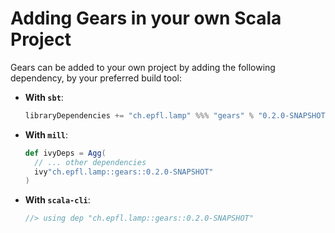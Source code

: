 # Adding Gears in your own Scala Project

Gears can be added to your own project by adding the following dependency,
by your preferred build tool:

- **With `sbt`**:
  ```scala
  libraryDependencies += "ch.epfl.lamp" %%% "gears" % "0.2.0-SNAPSHOT",
  ```
- **With `mill`**:
  ```scala
  def ivyDeps = Agg(
    // ... other dependencies
    ivy"ch.epfl.lamp::gears::0.2.0-SNAPSHOT"
  )
  ```
- **With `scala-cli`**:
  ```scala
  //> using dep "ch.epfl.lamp::gears::0.2.0-SNAPSHOT"
  ```
